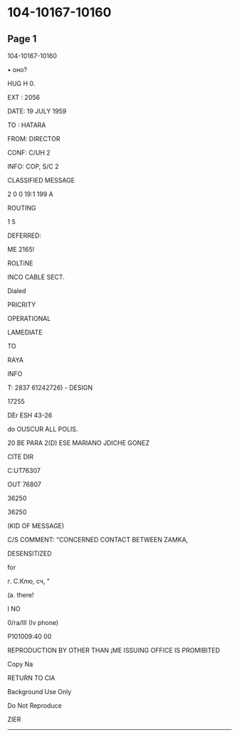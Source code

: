 # 104-10167-10160

## Page 1

104-10167-10160

• оно?

HUG H 0.

EXT : 2056

DATE: 19 JULY 1959

TO : HATARA

FROM: DIRECTOR

CONF: C/UH 2

INFO: COP, S/C 2

CLASSIFIED MESSAGE

2 0 0 19:1 199 A

ROUTING

1 5

DEFERRED:

ME 2165!

ROLTiNE

INCO CABLE SECT.

Dialed

PRICRITY

OPERATIONAL

LAMEDIATE

TO

RAYA

INFO

T: 2837 61242726) - DESIGN

17255

DEr ESH 43-26

do OUSCUR ALL POLIS.

20 BE PARA 2(D) ESE MARIANO JDICHE GONEZ

CITE DIR

C:UT76307

OUT 76807

36250

36250

(KID OF MESSAGE)

C/S COMMENT: "CONCERNED CONTACT BETWEEN ZAMKA,

DESENSITIZED

for

г. С.Клю, сч, "

(a. there!

I NO

0/ra/III (Iv phone)

P101009:40 00

REPRODUCTION BY OTHER THAN ¡ME ISSUING OFFICE IS PROMIBITED

Copy Na

RETURN TO CIA

Background Use Only

Do Not Reproduce

ZIER

---

